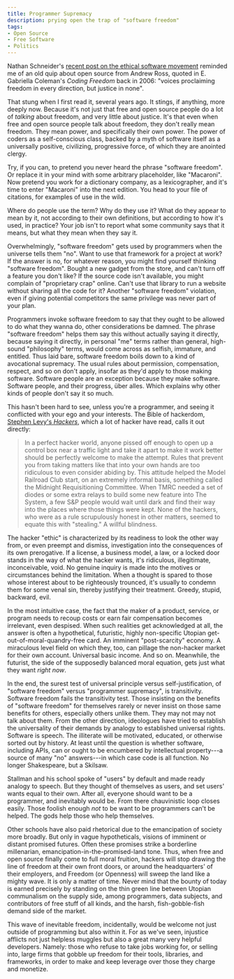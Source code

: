 ```yaml
---
title: Programmer Supremacy
description: prying open the trap of "software freedom"
tags:
- Open Source
- Free Software
- Politics
---
```


Nathan Schneider's [recent post on the ethical software movement](https://hackcur.io/organize-for-change-or-quit-your-job/) reminded me of an old quip about open source from Andrew Ross, quoted in E. Gabriella Coleman's _Coding Freedom_ back in 2006: "voices proclaiming freedom in every direction, but justice in none".

That stung when I first read it, several years ago.  It stings, if anything, more deeply now.  Because it's not just that free and open source people do a lot of _talking_ about freedom, and very little about justice.  It's that even when free and open source people talk about freedom, they don't really mean freedom. They mean power, and specifically their own power.  The power of coders as a self-conscious class, backed by a myth of software itself as a universally positive, civilizing, progressive force, of which they are anointed clergy.

Try, if you can, to pretend you never heard the phrase "software freedom". Or replace it in your mind with some arbitrary placeholder, like "Macaroni". Now pretend you work for a dictionary company, as a lexicographer, and it's time to enter "Macaroni" into the next edition.  You head to your file of citations, for examples of use in the wild.

Where do people use the term? Why do they use it? What do they appear to mean by it, not according to their own definitions, but according to how it's used, in practice? Your job isn't to report what some community says that it means, but what they mean when they say it.

Overwhelmingly, "software freedom" gets used by programmers when the universe tells them "no".  Want to use that framework for a project at work?  If the answer is no, for whatever reason, you might find yourself thinking "software freedom". Bought a new gadget from the store, and can't turn off a feature you don't like?  If the source code isn't available, you might complain of "proprietary crap" online. Can't use that library to run a website without sharing all the code for it?  Another "software freedom" violation, even if giving potential competitors the same privilege was never part of your plan.

Programmers invoke software freedom to say that they ought to be allowed to do what they wanna do, other considerations be damned. The phrase "software freedom" helps them say this without actually saying it directly, because saying it directly, in personal "me" terms rather than general, high-sound "philosophy" terms, would come across as selfish, immature, and entitled.  Thus laid bare, software freedom boils down to a kind of avocational supremacy.  The usual rules about permission, compensation, respect, and so on don't apply, insofar as they'd apply to those making software. Software people are an exception because they make software.  Software people, and their progress, über alles.  Which explains why other kinds of people don't say it so much.

This hasn't been hard to see, unless you're a programmer, and seeing it conflicted with your ego and your interests.  The Bible of hackerdom, [Stephen Levy's _Hackers_](https://en.wikipedia.org/wiki/Hackers:_Heroes_of_the_Computer_Revolution), which a lot of hacker have read, calls it out directly:

> In a perfect hacker world, anyone pissed off enough to open up a control box near a traffic light and take it apart to make it work better should be perfectly welcome to make the attempt.  Rules that prevent you from taking matters like that into your own hands are too ridiculous to even consider abiding by.  This attitude helped the Model Railroad Club start, on an extremely informal basis, something called the Midnight Requisitioning Committee.  When TMRC needed a set of diodes or some extra relays to build some new feature into The System, a few S&P people would wait until dark and find their way into the places where those things were kept.  None of the hackers, who were as a rule scrupulously honest in other matters, seemed to equate this with "stealing."  A willful blindness.

The hacker "ethic" is characterized by its readiness to look the other way from, or even preempt and dismiss, investigation into the consequences of its own prerogative.  If a license, a business model, a law, or a locked door stands in the way of what the hacker wants, it's ridiculous, illegitimate, inconceivable, void.  No genuine inquiry is made into the motives or circumstances behind the limitation.  When a thought is spared to those whose interest about to be righteously trounced, it's usually to condemn them for some venal sin, thereby justifying their treatment.  Greedy, stupid, backward, evil.

In the most intuitive case, the fact that the maker of a product, service, or program needs to recoup costs or earn fair compensation becomes irrelevant, even despised.  When such realities get acknowledged at all, the answer is often a hypothetical, futuristic, highly non-specific Utopian get-out-of-moral-quandry-free card.  An imminent "post-scarcity" economy.  A miraculous level field on which they, too, can pillage the non-hacker market for their own account.  Universal basic income.  And so on.  Meanwhile, the futurist, the side of the supposedly balanced moral equation, gets just what they want _right now_.

In the end, the surest test of universal principle versus self-justification, of "software freedom" versus "programmer supremacy", is transitivity.  Software freedom fails the transitivity test.  Those insisting on the benefits of "software freedom" for themselves rarely or never insist on those same benefits for others, especially others unlike them.  They may not may not talk about them.  From the other direction, ideologues have tried to establish the universality of their demands by analogy to established universal rights.  Software is speech.  The illiterate will be motivated, educated, or otherwise sorted out by history.  At least until the question is whether software, including APIs, can or ought to be encumbered by intellectual property---a source of many "no" answers---in which case code is all function. No longer Shakespeare, but a Skilsaw.

Stallman and his school spoke of "users" by default and made ready analogy to speech.  But they thought of themselves as users, and set users' wants equal to their own.  After all, everyone should want to be a programmer, and inevitably would be.  From there chauvinistic loop closes easily.  Those foolish enough _not_ to be want to be programmers can't be helped.  The gods help those who help themselves.

Other schools have also paid rhetorical due to the emancipation of society more broadly.  But only in vague hypotheticals, visions of imminent or distant promised futures.  Often these promises strike a borderline millenarian, emancipation-in-the-promised-land tone.  Thus, when free and open source finally come to full moral fruition, hackers will stop drawing the line of freedom at their own front doors, or around the headquarters' of their employers, and Freedom (or Openness) will sweep the land like a mighty wave.  It is only a matter of time.  Never mind that the bounty of today is earned precisely by standing on the thin green line between Utopian communalism on the supply side, among programmers, data subjects, and contributors of free stuff of all kinds, and the harsh, fish-gobble-fish demand side of the market.

This wave of inevitable freedom, incidentally, would be welcome not just outside of programming but also within it. For as we've seen, injustice afflicts not just helpless muggles but also a great many very helpful developers.  Namely: those who refuse to take jobs working for, or selling into, large firms that gobble up freedom for their tools, libraries, and frameworks, in order to make and keep leverage over those they charge and monetize.